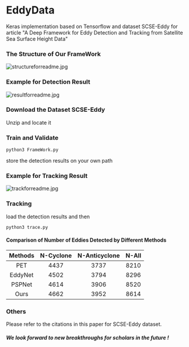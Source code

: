 # EddyData

Keras implementation based on Tensorflow and dataset SCSE-Eddy for article "A Deep Framework for Eddy Detection and Tracking from Satellite Sea Surface Height Data"

### The Structure of Our FrameWork

![structureforreadme.jpg](https://github.com/zmokokokok/EddyData/blob/master/structureforreadme.jpg)

### Example for Detection Result

![resultforreadme.jpg](https://github.com/zmokokokok/EddyData/blob/master/resultforreadme.jpg)



### Download the Dataset SCSE-Eddy

 Unzip and locate it  



### Train and Validate 

```
python3 FrameWork.py
```

store the detection results on your own path



### Example for Tracking Result

![trackforreadme.jpg](https://github.com/zmokokokok/EddyData/blob/master/trackforreadme.jpg)



### Tracking

load the detection results and then

```
python3 trace.py
```



#### Comparison of Number of Eddies Detected by Different Methods

| Methods | N-Cyclone | N-Anticyclone | N-All |
| :-----: | :-------: | :-----------: | :---: |
|   PET   |   4437    |     3737      | 8210  |
| EddyNet |   4502    |     3794      | 8296  |
| PSPNet  |   4614    |     3906      | 8520  |
|  Ours   |   4662    |     3952      | 8614  |



### Others

 Please refer to the citations in this paper for SCSE-Eddy dataset. 



##### We look forward to new breakthroughs for scholars in the future !
